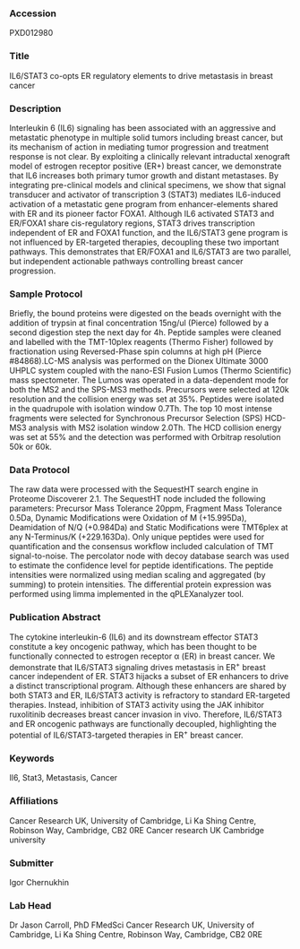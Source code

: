 ### Accession
PXD012980

### Title
IL6/STAT3 co-opts ER regulatory elements to drive metastasis in breast cancer

### Description
Interleukin 6 (IL6) signaling has been associated with an aggressive and metastatic phenotype in multiple solid tumors including breast cancer, but its mechanism of action in mediating tumor progression and treatment response is not clear. By exploiting a clinically relevant intraductal xenograft model of estrogen receptor positive (ER+) breast cancer, we demonstrate that IL6 increases both primary tumor growth and distant metastases. By integrating pre-clinical models and clinical specimens, we show that signal transducer and activator of transcription 3 (STAT3) mediates IL6-induced activation of a metastatic gene program from enhancer-elements shared with ER and its pioneer factor FOXA1. Although IL6 activated STAT3 and ER/FOXA1 share cis-regulatory regions, STAT3 drives transcription independent of ER and FOXA1 function, and the IL6/STAT3 gene program is not influenced by ER-targeted therapies, decoupling these two important pathways. This demonstrates that ER/FOXA1 and IL6/STAT3 are two parallel, but independent actionable pathways controlling breast cancer progression.

### Sample Protocol
Briefly, the bound proteins were digested on the beads overnight with the addition of trypsin at final concentration 15ng/ul (Pierce) followed by a second digestion step the next day for 4h. Peptide samples were cleaned and labelled with the TMT-10plex reagents (Thermo Fisher) followed by fractionation using Reversed-Phase spin columns at high pH (Pierce #84868).LC-MS analysis was performed on the Dionex Ultimate 3000 UHPLC system coupled with the nano-ESI Fusion Lumos (Thermo Scientific) mass spectometer. The Lumos was operated in a data-dependent mode for both the MS2 and the SPS-MS3 methods. Precursors were selected at 120k resolution and the collision energy was set at 35%. Peptides were isolated in the quadrupole with isolation window 0.7Th. The top 10 most intense fragments were selected for Synchronous Precursor Selection (SPS) HCD-MS3 analysis with MS2 isolation window 2.0Th. The HCD collision energy was set at 55% and the detection was performed with Orbitrap resolution 50k or 60k.

### Data Protocol
The raw data were processed with the SequestHT search engine in Proteome Discoverer 2.1. The SequestHT node included the following parameters: Precursor Mass Tolerance 20ppm, Fragment Mass Tolerance 0.5Da, Dynamic Modifications were Oxidation of M (+15.995Da), Deamidation of N/Q (+0.984Da) and Static Modifications were TMT6plex at any N-Terminus/K (+229.163Da). Only unique peptides were used for quantification and the consensus workflow included calculation of TMT signal-to-noise.  The percolator node with decoy database search was used to estimate the confidence level for peptide identifications. The peptide intensities were normalized using median scaling and aggregated (by summing) to protein intensities. The differential protein expression was performed using limma implemented in the qPLEXanalyzer tool.

### Publication Abstract
The cytokine interleukin-6 (IL6) and its downstream effector STAT3 constitute a key oncogenic pathway, which has been thought to be functionally connected to estrogen receptor &#x3b1; (ER) in breast cancer. We demonstrate that IL6/STAT3 signaling drives metastasis in ER<sup>+</sup> breast cancer independent of ER. STAT3 hijacks a subset of ER enhancers to drive a distinct transcriptional program. Although these enhancers are shared by both STAT3 and ER, IL6/STAT3 activity is refractory to standard ER-targeted therapies. Instead, inhibition of STAT3 activity using the JAK inhibitor ruxolitinib decreases breast cancer invasion in&#xa0;vivo. Therefore, IL6/STAT3 and ER oncogenic pathways are functionally decoupled, highlighting the potential of IL6/STAT3-targeted therapies in ER<sup>+</sup> breast cancer.

### Keywords
Il6, Stat3, Metastasis, Cancer

### Affiliations
Cancer Research UK, University of Cambridge, Li Ka Shing Centre, Robinson Way, Cambridge, CB2 0RE
Cancer research UK Cambridge university

### Submitter
Igor Chernukhin

### Lab Head
Dr Jason Carroll, PhD FMedSci
Cancer Research UK, University of Cambridge, Li Ka Shing Centre, Robinson Way, Cambridge, CB2 0RE



